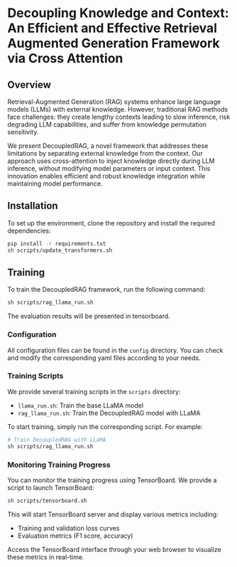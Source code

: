 # Decoupling Knowledge and Context: An Efficient and Effective Retrieval Augmented Generation Framework via Cross Attention

## Overview
Retrieval-Augmented Generation (RAG) systems enhance large language models (LLMs) with external knowledge. However, traditional RAG methods face challenges: they create lengthy contexts leading to slow inference, risk degrading LLM capabilities, and suffer from knowledge permutation sensitivity.

We present DecoupledRAG, a novel framework that addresses these limitations by separating external knowledge from the context. Our approach uses cross-attention to inject knowledge directly during LLM inference, without modifying model parameters or input context. This innovation enables efficient and robust knowledge integration while maintaining model performance.

## Installation
To set up the environment, clone the repository and install the required dependencies:

```bash
pip install -r requirements.txt
sh scripts/update_transformers.sh
```

## Training
To train the DecoupledRAG framework, run the following command:

```bash
sh scripts/rag_llama_run.sh
```

The evaluation results will be presented in tensorboard.

### Configuration
All configuration files can be found in the `config` directory. You can check and modify the corresponding yaml files according to your needs.

### Training Scripts
We provide several training scripts in the `scripts` directory:

- `llama_run.sh`: Train the base LLaMA model
- `rag_llama_run.sh`: Train the DecoupledRAG model with LLaMA

To start training, simply run the corresponding script. For example:

```bash
# Train DecoupledRAG with LLaMA
sh scripts/rag_llama_run.sh
```

### Monitoring Training Progress
You can monitor the training progress using TensorBoard. We provide a script to launch TensorBoard:

```bash
sh scripts/tensorboard.sh
```

This will start TensorBoard server and display various metrics including:
- Training and validation loss curves
- Evaluation metrics (F1 score, accuracy)

Access the TensorBoard interface through your web browser to visualize these metrics in real-time.
